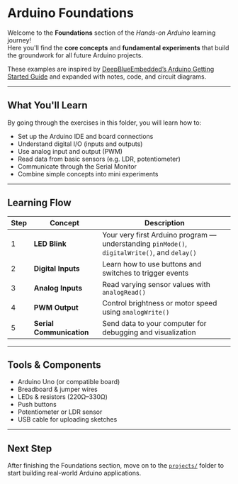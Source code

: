 # Arduino Foundations

Welcome to the **Foundations** section of the *Hands-on Arduino* learning journey!  
Here you'll find the **core concepts** and **fundamental experiments** that build the groundwork for all future Arduino projects.

These examples are inspired by [DeepBlueEmbedded’s Arduino Getting Started Guide](https://deepbluembedded.com/arduino-getting-started-beginners-guide/) and expanded with notes, code, and circuit diagrams.

---

## What You'll Learn

By going through the exercises in this folder, you will learn how to:

- Set up the Arduino IDE and board connections  
- Understand digital I/O (inputs and outputs)  
- Use analog input and output (PWM)  
- Read data from basic sensors (e.g. LDR, potentiometer)  
- Communicate through the Serial Monitor  
- Combine simple concepts into mini experiments  

---


##  Learning Flow

| Step | Concept | Description |
|------|----------|-------------|
| 1️ | **LED Blink** | Your very first Arduino program — understanding `pinMode()`, `digitalWrite()`, and `delay()` |
| 2️ | **Digital Inputs** | Learn how to use buttons and switches to trigger events |
| 3️ | **Analog Inputs** | Read varying sensor values with `analogRead()` |
| 4️ | **PWM Output** | Control brightness or motor speed using `analogWrite()` |
| 5️ | **Serial Communication** | Send data to your computer for debugging and visualization |

---

##  Tools & Components

- Arduino Uno (or compatible board)  
- Breadboard & jumper wires  
- LEDs & resistors (220Ω–330Ω)  
- Push buttons  
- Potentiometer or LDR sensor  
- USB cable for uploading sketches  


---

## Next Step

After finishing the Foundations section, move on to the [`projects/`](../projects/) folder to start building real-world Arduino applications.




